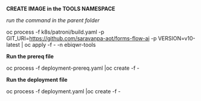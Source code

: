 

**CREATE IMAGE in the TOOLS NAMESPACE** 

_run the command in the parent folder_

 oc process -f k8s/patroni/build.yaml  -p GIT_URI=https://github.com/saravanpa-aot/forms-flow-ai  -p VERSION=v10-latest | oc apply -f - -n ebiqwr-tools

**Run the prereq file**

oc process -f deployment-prereq.yaml |oc create -f -


**Run the deployment file**

oc process -f deployment.yaml |oc create -f -

